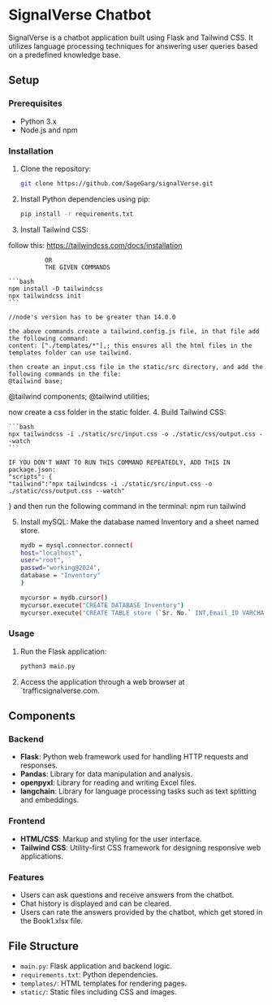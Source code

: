# SignalVerse Chatbot

SignalVerse is a chatbot application built using Flask and Tailwind CSS. It utilizes language processing techniques for answering user queries based on a predefined knowledge base.

## Setup

### Prerequisites

- Python 3.x
- Node.js and npm

### Installation

1. Clone the repository:

    ```bash
    git clone https://github.com/SageGarg/signalVerse.git
    ```

2. Install Python dependencies using pip:

    ```bash
    pip install -r requirements.txt
    ```

3. Install Tailwind CSS:

follow this:
https://tailwindcss.com/docs/installation

              OR
              THE GIVEN COMMANDS

    ```bash
    npm install -D tailwindcss
    npx tailwindcss init
    ```

    //node's version has to be greater than 14.0.0

    the above commands create a tailwind.config.js file, in that file add the following command:
    content: ["./templates/*"],; this ensures all the html files in the templates folder can use tailwind.

    then create an input.css file in the static/src directory, and add the following commands in the file:
    @tailwind base;
@tailwind components;
@tailwind utilities;

now create a css folder in the static folder.
4. Build Tailwind CSS:

    ```bash
    npx tailwindcss -i ./static/src/input.css -o ./static/css/output.css --watch
    ```

    IF YOU DON'T WANT TO RUN THIS COMMAND REPEATEDLY, ADD THIS IN package.json:
    "scripts": {
    "tailwind":"npx tailwindcss -i ./static/src/input.css -o ./static/css/output.css --watch"
  }
  and then run the following command in the terminal:
  npm run tailwind

5. Install mySQL: 
    Make the database named Inventory and a sheet named store.
    ```bash
    mydb = mysql.connector.connect(
    host="localhost",
    user="root",
    passwd="working@2024",
    database = "Inventory"
    )

    mycursor = mydb.cursor()
    mycursor.execute("CREATE DATABASE Inventory")
    mycursor.execute("CREATE TABLE store (`Sr. No.` INT,Email_ID VARCHAR(255), Question TEXT, SignalVerse_Answer TEXT, Rating INT, Raw_AI_Response TEXT, Rating2 INT)")
    ```

### Usage

1. Run the Flask application:

    ```bash
    python3 main.py
    ```

2. Access the application through a web browser at `trafficsignalverse.com.

## Components

### Backend

- **Flask**: Python web framework used for handling HTTP requests and responses.
- **Pandas**: Library for data manipulation and analysis.
- **openpyxl**: Library for reading and writing Excel files.
- **langchain**: Library for language processing tasks such as text splitting and embeddings.

### Frontend

- **HTML/CSS**: Markup and styling for the user interface.
- **Tailwind CSS**: Utility-first CSS framework for designing responsive web applications.

### Features

- Users can ask questions and receive answers from the chatbot.
- Chat history is displayed and can be cleared.
- Users can rate the answers provided by the chatbot, which get stored in the Book1.xlsx file.

## File Structure

- `main.py`: Flask application and backend logic.
- `requirements.txt`: Python dependencies.
- `templates/`: HTML templates for rendering pages.
- `static/`: Static files including CSS and images.


